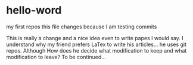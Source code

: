 # hello-word
my first repos
this file changes because I am testing commits

This is really a change and a nice idea even to write papes I would say. I understand why my friend prefers LaTex to write his articles... he uses git repos. Although How does he decide what modification to keep and what modification to leave? To be continued...

